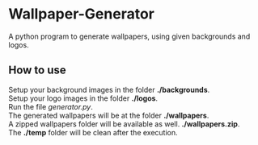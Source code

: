 # Wallpaper-Generator
 A python program to generate wallpapers, using given backgrounds and logos.

## How to use
 Setup your background images in the folder __./backgrounds__.<br />
 Setup your logo images in the folder __./logos__.<br />
 Run the file _generator.py_.<br />
 The generated wallpapers will be at the folder __./wallpapers__.<br />
 A zipped wallpapers folder will be available as well. __./wallpapers.zip__.<br />
 The __./temp__ folder will be clean after the execution.<br />
